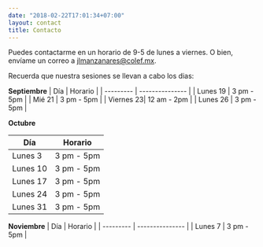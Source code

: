 ```yaml
---
date: "2018-02-22T17:01:34+07:00"
layout: contact
title: Contacto
---
```


Puedes contactarme en un horario de 9-5 de lunes a viernes.  O bien, envíame un correo  a jlmanzanares@colef.mx.

Recuerda que nuestra sesiones se llevan  a cabo los dias: 

**Septiembre**
| Día       | Horario         |
| --------- | --------------- |
| Lunes 19  | 3 pm   -    5pm |
| Mié 21    | 3 pm   -    5pm |
| Viernes 23| 12 am   -   2pm |
| Lunes 26  | 3 pm   -    5pm |

**Octubre**

| Día       | Horario         |
| --------- | --------------- |
| Lunes 3   | 3 pm   -    5pm |
| Lunes 10  | 3 pm   -    5pm |
| Lunes 17  | 3 pm   -    5pm |
| Lunes 24  | 3 pm   -    5pm |
| Lunes 31  | 3 pm   -    5pm |

**Noviembre** 
| Día       | Horario         |
| --------- | --------------- |
| Lunes  7  | 3 pm   -    5pm |


